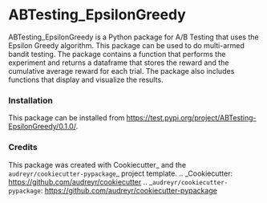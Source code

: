 
# ABTesting_EpsilonGreedy

ABTesting_EpsilonGreedy is a Python package for A/B Testing that uses the Epsilon Greedy algorithm. This package can be used to do multi-armed bandit testing. The package contains a function that performs the experiment and returns a dataframe that stores the reward and the cumulative average reward for each trial. The package also includes functions that display and visualize the results. 


### Installation
This package can be installed from https://test.pypi.org/project/ABTesting-EpsilonGreedy/0.1.0/. 



### Credits
This package was created with Cookiecutter_ and the `audreyr/cookiecutter-pypackage`_ project template.
.. _Cookiecutter: https://github.com/audreyr/cookiecutter
.. _`audreyr/cookiecutter-pypackage`: https://github.com/audreyr/cookiecutter-pypackage